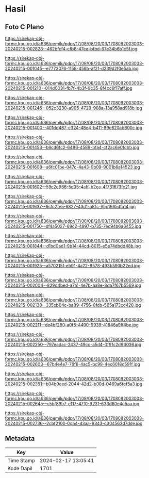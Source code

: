 # Hasil

## Foto C Plano

https://sirekap-obj-formc.kpu.go.id/a636/pemilu/pdpr/17/08/08/20/03/1708082003003-20240215-002828--462bfcf4-cfb8-47ee-bfbd-67e34b6b1c5f.jpg

https://sirekap-obj-formc.kpu.go.id/a636/pemilu/pdpr/17/08/08/20/03/1708082003003-20240215-001045--e7772076-1158-456b-af21-d239d2f0e5ab.jpg

https://sirekap-obj-formc.kpu.go.id/a636/pemilu/pdpr/17/08/08/20/03/1708082003003-20240215-001210--014d0031-fb7f-4b3f-9c35-8f4cc6f17aff.jpg

https://sirekap-obj-formc.kpu.go.id/a636/pemilu/pdpr/17/08/08/20/03/1708082003003-20240215-001246--052c3230-a905-4729-908a-13a958ad918b.jpg

https://sirekap-obj-formc.kpu.go.id/a636/pemilu/pdpr/17/08/08/20/03/1708082003003-20240215-001400--401dd487-c324-48e4-b411-89e620ab600c.jpg

https://sirekap-obj-formc.kpu.go.id/a636/pemilu/pdpr/17/08/08/20/03/1708082003003-20240215-001453--b6cd6fc2-6486-4589-bfa4-cf2ac6e0fcbb.jpg

https://sirekap-obj-formc.kpu.go.id/a636/pemilu/pdpr/17/08/08/20/03/1708082003003-20240215-001608--a6fc01be-047c-4a43-9b09-9001b6a14523.jpg

https://sirekap-obj-formc.kpu.go.id/a636/pemilu/pdpr/17/08/08/20/03/1708082003003-20240215-001602--59c2e966-5d35-4aff-b2ea-4f731673fc21.jpg

https://sirekap-obj-formc.kpu.go.id/a636/pemilu/pdpr/17/08/08/20/03/1708082003003-20240215-001637--9cfc2fe5-6827-43d1-a81c-65c1665dfa14.jpg

https://sirekap-obj-formc.kpu.go.id/a636/pemilu/pdpr/17/08/08/20/03/1708082003003-20240215-001750--df4a5027-69c2-4997-b735-7ec94b6a6455.jpg

https://sirekap-obj-formc.kpu.go.id/a636/pemilu/pdpr/17/08/08/20/03/1708082003003-20240215-001844--d1bd0ad1-9b14-44cd-8015-e5e74dbdd48b.jpg

https://sirekap-obj-formc.kpu.go.id/a636/pemilu/pdpr/17/08/08/20/03/1708082003003-20240215-001925--a570215f-eb91-4a22-8578-493b590b22ed.jpg

https://sirekap-obj-formc.kpu.go.id/a636/pemilu/pdpr/17/08/08/20/03/1708082003003-20240215-002004--829d4bed-a7a1-4e7b-aa8e-8da7f67b5569.jpg

https://sirekap-obj-formc.kpu.go.id/a636/pemilu/pdpr/17/08/08/20/03/1708082003003-20240215-002138--335cb04c-ba89-4756-8fdb-565a173cc420.jpg

https://sirekap-obj-formc.kpu.go.id/a636/pemilu/pdpr/17/08/08/20/03/1708082003003-20240215-002211--de4bf280-a0f5-4400-9939-41846a9ff4be.jpg

https://sirekap-obj-formc.kpu.go.id/a636/pemilu/pdpr/17/08/08/20/03/1708082003003-20240215-002250--797eadac-2437-49cc-a5d4-0f91c2d64036.jpg

https://sirekap-obj-formc.kpu.go.id/a636/pemilu/pdpr/17/08/08/20/03/1708082003003-20240215-002603--67b4e4e7-76f8-4ac5-bc99-4ec6018c591f.jpg

https://sirekap-obj-formc.kpu.go.id/a636/pemilu/pdpr/17/08/08/20/03/1708082003003-20240215-002351--b04b9eed-2044-42d2-b00d-0469a6fef5a3.jpg

https://sirekap-obj-formc.kpu.go.id/a636/pemilu/pdpr/17/08/08/20/03/1708082003003-20240215-002645--c5bf89b7-e117-47f0-9231-633d80e4c5aa.jpg

https://sirekap-obj-formc.kpu.go.id/a636/pemilu/pdpr/17/08/08/20/03/1708082003003-20240215-002736--2cbf2100-0da4-43aa-8343-c304563d7dde.jpg


## Metadata

| Key        | Value               |
| ---------- | ------------------- |
| Time Stamp | 2024-02-17 13:05:41 |
| Kode Dapil | 1701                |



